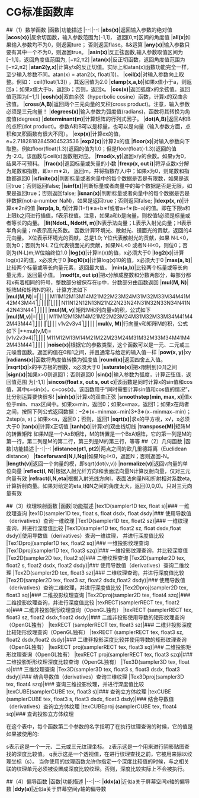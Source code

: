 ﻿# CG标准函数库 

##（1）数学函数
|函数|功能描述
|--:|--:
|**abs(x)**|返回输入参数的绝对值
|**acos(x)}**|反余切函数，输入参数范围为[-1,1]， 返回[0,π]区间的角度值
|**all(x**|如果输入参数均不为0，则返回ture； 否则返回flase。&&运算
|**any(x)**|输入参数只要有其中一个不为0，则返回true。
|**asin(x)**|反正弦函数,输入参数取值区间为[−1,1]，返回角度值范围为, [−π2,π2]
|**atan(x)**|反正切函数，返回角度值范围为[−π2,π2]
|**atan2(y,x)**|计算y/x的反正切值。实际上和atan(x)函数功能完全一样，至少输入参数不同。atan(x) = atan2(x, float(1))。
|**ceil(x)**|对输入参数向上取整。例如： ceil(float(1.3)) ，其返回值为2.0
|**clamp(x,a,b)**|如果x值小于a，则返回a；如果x值大于b，返回b；否则，返回x。
|**cos(x)**|返回弧度x的余弦值。返回值范围为[−1,1]
|**cosh(x)**|双曲余弦（hyperbolic cosine）函数，计算x的双曲余弦值。
|**cross(A,B)**|返回两个三元向量的叉积(cross product)。注意，输入参数必须是三元向量！
|**degrees(x)**|输入参数为弧度值(radians)，函数将其转换为角度值(degrees)
|**determinant(m)**|计算矩阵的行列式因子。
|**dot(A,B)**|返回A和B的点积(dot product)。参数A和B可以是标量，也可以是向量（输入参数方面，点积和叉积函数有很大不同）。
|**exp(x)**|计算ex的值，e=2.71828182845904523536
|**exp2(x)**|计算2x的值
|**floor(x)**|对输入参数向下取整。例如floor(float(1.3))返回的值为1.0；但是floor(float(-1.3))返回的值为-2.0。该函数与ceil(x)函数相对应。
|**fmod(x,y)**|返回x/y的余数。如果y为0，结果不可预料。
|**frac(x)**|返回标量或矢量的小数
|**frexp(x, out i)**|将浮点数x分解为尾数和指数，即x=m∗2i， 返回m，并将指数存入i中；如果x为0，则尾数和指数都返回0
|**isfinite(x)**|判断标量或者向量中的每个数据是否是有限数，如果是返回true；否则返回false;
|**isinf(x)**|判断标量或者向量中的每个数据是否是无限，如果是返回true；否则返回false;
|**isnan(x)**|判断标量或者向量中的每个数据是否是非数据(not-a-number NaN)，如果是返回true；否则返回false;
|**ldexp(x, n)**|计算x∗2n的值
|**lerp(a, b, f)**|计算(1−f)∗a+b∗f或者a+f∗(b−a)的值。即在下限a和上限b之间进行插值，f表示权值。注意，如果a和b是向量，则权值f必须是标量或者等长的向量。
|**lit(NdotL, NdotH, m)**|N表示法向量；L表示入射光向量；H表示半角向量；m表示高光系数。 函数计算环境光、散射光、镜面光的贡献，返回的4元向量。 X位表示环境光的贡献，总是1.0; Y位代表散射光的贡献，如果 N∙L<0，则为0；否则为N∙L Z位代表镜面光的贡献，如果N∙L<0 或者N∙H<0，则位0；否则为(N∙L)m;W位始终位1.0
|**log(x)**|计算ln(x)的值，x必须大于0
|**log2(x)**|计算log(x)2的值，x必须大于0
|**log10(x)**|计算log(x)10的值，x必须大于0
|**max(a, b)**|比较两个标量或等长向量元素，返回最大值。
|**min(a,b)**|比较两个标量或等长向量元素，返回最小值。
|**modf(x, out ip)**|把x分解成整数和分数两部分，每部分都和x有着相同的符号，整数部分被保存在ip中，分数部分由函数返回
|**mul(M, N)**|矩阵M和矩阵N的积，计算方法如下
|**mul(M,N)**|=⎡⎣⎢⎢⎢M11M12M13M14M21M22M23M24M31M32M33M34M41M42M43M44⎤⎦⎥⎥⎥⎡⎣⎢⎢⎢N11N12N12N13N21N22N23N24N31N32N33N34N41N42N43N44⎤⎦⎥⎥⎥
|**mul(M, v)**|矩阵M和列向量v的积，公式如下
|**mul(M,v)**|=⎡⎣⎢⎢⎢M11M12M13M14M21M22M23M24M31M32M33M34M41M42M43M44⎤⎦⎥⎥⎥⎡⎣⎢⎢⎢v1v2v3v4⎤⎦⎥⎥⎥
|**mul(v, M)**|行向量v和矩阵M的积，公式如下
|**mul(v,M)=[v1v2v3v4]⎡⎣⎢⎢⎢M11M12M13M14M21M22M23M24M31M32M33M34M41M42M43M44⎤⎦⎥⎥⎥
|**noise(x)**|根据它的参数类型，这个函数可以是一元、二元或三元噪音函数。返回的值在0和1之间，并且通常与给定的输入值一样
|**pow(x, y)**|xy
|**radians(x)**|函数将角度值转换为弧度值
|**round(x)**|返回四舍五入值。
|**rsqrt(x)**|x的平方根的倒数，x必须大于0
|**saturate(x)**|把x限制到[0,1]之间
|**sign(x)**|如果x>0则返回1；否则返回0
|**sin(x)**|输入参数为弧度，计算正弦值，返回值范围 为[-1,1]
|**sincos(float x, out s, out c)**|该函数是同时计算x的sin值和cos值，其中s=sin(x)，c=cos(x)。该函数用于“同时需要计算sin值和cos值的情况”，比分别运算要快很多!
|**sinh(x)**|计算x的双曲正弦
|**smoothstep(min, max, x)**|值x位于min、max区间中。如果x=min，返回0；如果x=max，返回1；如果x在两者之间，按照下列公式返回数据：−2∗(x−minmax−min)3+3∗(x−minmax−min)；2step(a, x)；如果x<a，返回0；否则，返回1
|**sqrt(x)**|求x的平方根，x√，x必须大于0
|**tan(x)**|计算x正切值
|**tanh(x)**|计算x的双曲线切线
|**transpose(M)**|矩阵M的转置矩阵
如果M是一个AxB矩阵，M的转置是一个BxA矩阵，它的第一列是M的第一行，第二列是M的第二行，第三列是M的第三行，等等
##（2）几何函数
|函数|功能描述
|--:|--:
|**distance(pt1, pt2)**|两点之间的欧几里德距离（Euclidean distance）
|**faceforward(N,I,Ng)**|如果Ng∙I<0，返回N；否则返回-N。
|**length(v)**|返回一个向量的模，即sqrt(dot(v,v))
|**normalize(v)**|返回v向量的单位向量
|**reflect(I, N)**|根据入射光纤方向I和表面法向量N计算反射向量，仅对三元向量有效
|**refract(I,N,eta**|根据入射光线方向I，表面法向量N和折射相对系数eta,计算折射向量。如果对给定的eta,I和N之间的角度太大，返回(0,0,0)。只对三元向量有效

##（3）纹理映射函数
|函数|功能描述
|tex1D(sampler1D tex, float s)|### 一维纹理查询
|tex1D(sampler1D tex, float s, float dsdx, float dsdy|### 使用导数值（derivatives）查询一维纹理
|Tex1D(sampler1D tex, float2 sz)|### 一维纹理查询，并进行深度值比较
|Tex1D(sampler1D tex, float2 sz, float dsdx,float dsdy)|使用导数值（derivatives）查询一维纹理， 并进行深度值比较
|Tex1Dproj(sampler1D tex, float2 sq)|### 一维投影纹理查询
|Tex1Dproj(sampler1D tex, float3 szq)|### 一维投影纹理查询，并比较深度值
|Tex2D(sampler2D tex, float2 s)|### 二维纹理查询
|Tex2D(sampler2D tex, float2 s, float2 dsdx, float2 dsdy)|### 使用导数值（derivatives）查询二维纹理
|Tex2D(sampler2D tex, float3 sz)|### 二维纹理查询，并进行深度值比较
|Tex2D(sampler2D tex, float3 sz, float2 dsdx,float2 dsdy)|### 使用导数值（derivatives）查询二维纹理，并进行深度值比较
|Tex2Dproj(sampler2D tex, float3 sq)|### 二维投影纹理查询
|Tex2Dproj(sampler2D tex, float4 szq)|### 二维投影纹理查询，并进行深度值比较
|texRECT(samplerRECT tex, float2 s)|### 二维非投影矩形纹理查询（OpenGL独有）
|texRECT (samplerRECT tex, float3 sz, float2 dsdx,float2 dsdy)|### 二维非投影使用导数的矩形纹理查询（OpenGL独有）
|texRECT (samplerRECT tex, float3 sz)|### 二维非投影深度比较矩形纹理查询（OpenGL独有）
|texRECT (samplerRECT tex, float3 sz, float2 dsdx,float2 dsdy)|### 二维非投影深度比较并使用导数的矩形纹理查询（OpenGL独有）
|texRECT proj(samplerRECT tex, float3 sq)|### 二维投影矩形纹理查询（OpenGL独有）
|texRECT proj(samplerRECT tex, float3 szq)|### 二维投影矩形纹理深度比较查询（OpenGL独有）
|Tex3D(sampler3D tex, float s)|### 三维纹理查询
|Tex3D(sampler3D tex, float3 s, float3 dsdx, float3 dsdy)|### 结合导数值（derivatives）查询三维纹理
|Tex3Dproj(sampler3D tex, float4 szq)|### 查询三维投影纹理，并进行深度值比较
|texCUBE(samplerCUBE tex, float3 s)|### 查询立方体纹理
|texCUBE (samplerCUBE tex, float3 s, float3 dsdx, float3 dsdy)|### 结合导数值（derivatives）查询立方体纹理
|texCUBEproj (samplerCUBE tex, float4 sq)|### 查询投影立方体纹理

在这个表中，每个函数第二个参数的名字指明了在执行纹理查询的时候，它的值是如果被使用的:

s表示这是一个一元、二元或三元纹理坐标。
z表示这是一个用来进行阴影贴图查找的深度比较值。
q表示这是一个透视值，在进行纹理查找之前，它被用来除以纹理坐标（s）。
当你使用的纹理函数允许你指定一个深度比较值的时候，与之相关联的纹理单元必须被设置成深度比较纹理。否则，深度比较实际上不会被执行。 


##（4）偏导函数
|函数|功能描述
|--:|--:
|**ddx(a)**|近似a关于屏幕空间x轴的偏导数
|**ddy(a)**|近似a关于屏幕空间y轴的偏导数